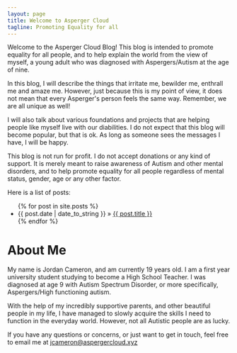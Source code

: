 ```yaml
---
layout: page
title: Welcome to Asperger Cloud
tagline: Promoting Equality for all
---
```

Welcome to the Asperger Cloud Blog!  This blog is intended to promote equality for all people, and to help explain the world from the view of myself, a young adult who was diagnosed with Aspergers/Autism at the age of nine.

In this blog, I will describe the things that irritate me, bewilder me, enthrall me and amaze me.  However, just because this is my point of view, it does not mean that every Asperger's person feels the same way.  Remember, we are all unique as well!

I will also talk about various foundations and projects that are helping people like myself live with our diabilities.  I do not expect that this blog will become popular, but that is ok.  As long as someone sees the messages I have, I will be happy.

This blog is not run for profit.  I do not accept donations or any kind of support.  It is merely meant to raise awareness of Autism and other mental disorders, and to help promote equality for all people regardless of mental status, gender, age or any other factor.

Here is a list of posts:

<ul class="posts">
  {% for post in site.posts %}
    <li><span>{{ post.date | date_to_string }}</span> &raquo; <a href="{{ BASE_PATH }}{{ post.url }}">{{ post.title }}</a></li>
  {% endfor %}
</ul>


# About Me
My name is Jordan Cameron, and am currently 19 years old.  I am a first year university student studying to become a High School Teacher.  I was diagnosed at age 9 with Autism Spectrum Disorder, or more specifically, Aspergers/High functioning autism.

With the help of my incredibly supportive parents, and other beautiful people in my life, I have managed to slowly acquire the skills I need to function in the everyday world.  However, not all Autistic people are as lucky.

If you have any questions or concerns, or just want to get in touch, feel free to email me at <jcameron@aspergercloud.xyz>



